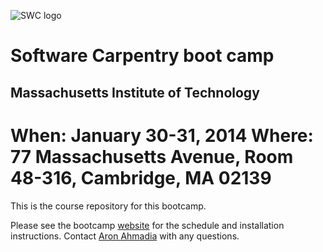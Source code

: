 ![SWC logo](http://software-carpentry.org/img/software-carpentry-banner.png)
# Software Carpentry boot camp
## Massachusetts Institute of Technology
**When:** January 30-31, 2014
**Where:** 77 Massachusetts Avenue, Room 48-316, Cambridge, MA 02139
=======

This is the course repository for this bootcamp.

Please see the bootcamp [website](http://geocarpentry.github.io/2014-01-30-mit/) for the schedule and installation instructions.
Contact [Aron Ahmadia](mailto:aron@ahmadia.net) with any questions.
